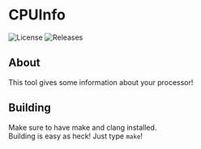 # CPUInfo

![License](https://img.shields.io/github/license/Nexus-C/CPUInfo?style=for-the-badge&kill_cache=1)
![Releases](https://img.shields.io/github/v/release/Nexus-C/CPUInfo?include_prereleases&style=for-the-badge&kill_cache=1)

## About

This tool gives some information about your processor!<br>

## Building

Make sure to have make and clang installed.<br> Building is easy as heck! Just
type `make`!
